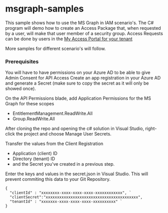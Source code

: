 # msgraph-samples

This sample shows how to use the MS Graph in IAM scenario's. The C# program will demo how to create an Access Package that, when requested by a user, will make that user member of a security group.
Access Requests can be done by users in the [My Access Portal for your tenant](https://myaccess.microsoft.com)

More samples for different scenario's will follow.

### Prerequisites

You will have to have permissions on your Azure AD to be able to give Admin Consent for API Access
Create an app registration in your Azure AD and generate a Secret (make sure to copy the secret as it will only be showed once).

On the API Permissions blade, add Application Permissions for the MS Graph for these scopes

* EntitlementManagement.ReadWrite.All
* Group.ReadWrite.All

After cloning the repo and opening the c# solution in Visual Studio, right-click the project and choose Manage User Secrets.

Transfer the values from the Client Registration
* Application (client) ID
* Directory (tenant) ID
* and the Secret you've created in a previous step.

Enter the keys and values in the secret.json in Visual Studio. This will prevent commiting this data to your Git Repository.

```
{ 
  "clientId" : "xxxxxxxx-xxxx-xxxx-xxxx-xxxxxxxxxxxx", `
  "clientSecret":"xxxxxxxxxxxxxxxxxxxxxxxxxxxxxxxxxxxxxxxxx",
  "tenantId" : "xxxxxxx-xxxx-xxxx-xxxx-xxxxxxxxxx" `
}
```

